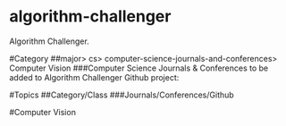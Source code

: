 # algorithm-challenger
Algorithm Challenger.

#Category
##major> cs> computer-science-journals-and-conferences> Computer Vision
###Computer Science Journals & Conferences to be added to Algorithm Challenger Github project:

#Topics
##Category/Class
###Journals/Conferences/Github

#Computer Vision

